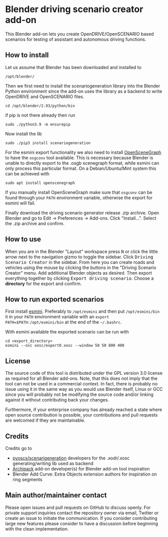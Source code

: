 # Blender driving scenario creator add-on

This Blender add-on lets you create OpenDRIVE/OpenSCENARIO based scenarios for
testing of assistant and autonomous driving functions.

## How to install

Let us assume that Blender has been downloaded and installed to

    /opt/blender/

Then we first need to install the scenariogeneration library into the Blender
Python environment since the add-on uses the library as a backend to write
OpenDRIVE and OpenSCENARIO files.

    cd /opt/blender/2.93/python/bin

if pip is not there already then run

    sudo ./python3.9 -m ensurepip

Now install the lib

    sudo ./pip3 install scenariogeneration

For the esmini export functionality we also need to install
[OpenSceneGraph](http://www.openscenegraph.org/) to have the `osgconv` tool
available. This is necessary because Blender is unable to directly export to the
.osgb scenegraph format, while esmini can only process this particular format.
On a Debian/Ubuntu/Mint system this can be achieved with

    sudo apt install openscenegraph

If you manually install OpenSceneGraph make sure that `osgconv` can be found
through your `PATH` environment variable, otherwise the export for esmini will
fail.

Finally download the driving scenario generator release .zip archive. Open
Blender and go to Edit -> Preferences -> Add-ons. Click "Install...". Select the
.zip archive and confirm.

## How to use

When you are in the Blender "Layout" workspace press <kbd>N</kbd> or click the
little arrow next to the navigation gizmo to toggle the sidebar. Click
<kbd>Driving Scenario Creator</kbd> in the sidebar. From here you can create
roads and vehicles using the mouse by clicking the buttons in the "Driving
Scenario Creator" menu. Add additional Blender objects as desired. Then export
everything together by clicking <kbd>Export driving scenario</kbd>. Choose a
**directory** for the export and confirm.

## How to run exported scenarios

First install [esmini](ttps://github.com/esmini/esmini/releases). Preferably to
`/opt/esmini` and then put `/opt/esmini/bin` it in your `PATH` environment
variable with an `export PATH=$PATH:/opt/esmini/bin` at the end of the
`~/.bashrc`.

With esmini available the exported scenario can be run with

    cd <export_directory>
    esmini --osc xosc/export0.xosc --window 50 50 800 400

## License

The source code of this tool is distributed under the GPL version 3.0 license as
required for all Blender add-ons. Note, that this does not imply that the tool
can not be used in a commercial context. In fact, there is probably no issue
using it in the same way as you would use Blender itself, Linux or GCC since you
will probably not be modifying the source code and/or linking against it without
contributing back your changes.

Furthermore, if your enterprise company has already reached a state where open
source contribution is possible, your contributions and pull requests are
welcomed if they are maintainable.

## Credits

Credits go to
- [pyoscx/scenarigeneration](https://github.com/pyoscx/scenariogeneration)
  developers for the .xodr/.xosc generating/writing lib used as backend
- [Archipack](https://github.com/s-leger/archipack) add-on developer(s) for
  Blender add-on tool inspiration
- Blender Add Curve: Extra Objects extension authors for inspiration on ring
  segments

## Main author/maintainer contact

Please open issues and pull requests on GitHub to discuss openly. For private
support inquiries contact the repository owner via email, Twitter or create an
issue to initiate the communication. If you consider contributing large new
features please consider to have a discussion before beginning with the clean
implementation.
